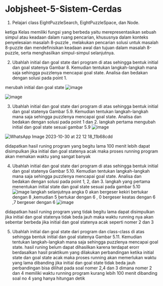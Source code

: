# Jobjsheet-5-Sistem-Cerdas

1.	Pelajari class EightPuzzleSearch, EightPuzzleSpace, dan Node. 

 

ketiga Kelas memiliki fungsi yang berbeda yaitu merepresentasikan sebuah simpul atau keadaan dalam ruang pencarian, khususnya dalam konteks penyelesaian masalah 8-puzzle , melakukan pencarian solusi untuk masalah 8-puzzle dan mendefinisikan keadaan awal dan tujuan dalam masalah 8-puzzle, serta menghasilkan simpul-simpul selanjutnya.

2.	Ubahlah initial dan goal state dari program di atas sehingga bentuk initial dan goal statenya Gambar 8. Kemudian tentukan langkah-langkah mana saja sehingga puzzlenya mencapai goal state. Analisa dan bedakan dengan solusi pada point 1.

merubah initial dan goal state 
![image](https://github.com/bagasnghr10/Jobjsheet-5-Sistem-Cerdas/assets/143892102/be836cb2-fd3f-4f4f-a94e-08e68e97ac9c)


![image](https://github.com/bagasnghr10/Jobjsheet-5-Sistem-Cerdas/assets/143892102/76231f09-6d16-4439-aa86-5e9b6856bc4b)
 
3.	Ubahlah initial dan goal state dari program di atas sehingga bentuk initial dan goal statenya Gambar 5.9. Kemudian tentukan langkah-langkah mana saja sehingga puzzlenya mencapai goal state. Analisa dan bedakan dengan solusi pada point 1 dan 2.
langkah pertama mengubah initial dan goal state sesuai gambar 5.9
![image](https://github.com/bagasnghr10/Jobjsheet-5-Sistem-Cerdas/assets/143892102/267c9d55-4275-4a0d-a219-05eca4aa5ba2)

![WhatsApp Image 2023-10-30 at 22 12 18_11b68cdd](https://github.com/bagasnghr10/Jobjsheet-5-Sistem-Cerdas/assets/143892102/762893e5-921f-49f2-b8be-8986451d0044)

didapatkan hasil runing program yang begitu lama 100 menit lebih
dapat disimpulkan jika initial dan goal statenya acak maka proses running program akan memakan waktu yang sangat banyak 

4.	Ubahlah initial dan goal state dari program di atas sehingga bentuk initial dan goal statenya Gambar 5.10. Kemudian tentukan langkah-langkah mana saja sehingga puzzlenya mencapai goal state. Analisa dan bedakan dengan solusi pada point 1, 2, dan 3.
langkah yang pertama menentukan initial state dan goal state sesuai pada gambar 5.10
![image](https://github.com/bagasnghr10/Jobjsheet-5-Sistem-Cerdas/assets/143892102/5fc790ba-1a86-4aab-8966-c2ad7e8e2376)
langkah selanjutnya angka 0 akan bergeser kekiri bertukar dengan 8 ,kemudian 5 bertukar dengan 6 , 0 bergeser keatas dengan 6 ,7 bergeser dengan 6
![image](https://github.com/bagasnghr10/Jobjsheet-5-Sistem-Cerdas/assets/143892102/166fa911-dd27-4d07-b26b-63205ae906de)

didapatkan hasil runing program yang tidak begitu lama 
dapat disimpulkan jika initial dan goal statenya tidak beda jauh maka waktu running nya akan sebentar berbeda jika initial dan goal statenya acak seperti nomer 2 dan 3

 
5.	Ubahlah initial dan goal state dari program dan class-class di atas sehingga bentuk initial dan goal statenya Gambar 5.11. Kemudian tentukan langkah-langkah mana saja sehingga puzzlenya mencapai goal state.
hasil runing belum dapat dihasilkan karena terdapat erorr
berdasalkan hasil praktikum yang dilakukan perbandingan ketika initial state dan goal state acak maka proses running akan memerlukan waktu yang lama dibanding jika initial dan goal state tidak beda jauh
perbandingan bisa dilihat pada soal nomer 2,4 dan 3 dimana nomer 2 dan 4 memiliki waktu running program kurang lebih 100 menit dibanding soal no 4 yang hanya hitungan detik
